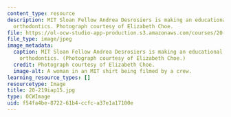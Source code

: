 ```yaml
---
content_type: resource
description: MIT Sloan Fellow Andrea Desrosiers is making an educational video about
  orthodontics. Photograph courtesy of Elizabeth Choe.
file: https://ol-ocw-studio-app-production.s3.amazonaws.com/courses/20-219-becoming-the-next-bill-nye-writing-and-hosting-the-educational-show-january-iap-2015/f54fa4be872261b4ccfca37e1a17100e_20-219iap15.jpg
file_type: image/jpeg
image_metadata:
  caption: MIT Sloan Fellow Andrea Desrosiers is making an educational video about
    orthodontics. (Photograph courtesy of Elizabeth Choe.)
  credit: Photograph courtesy of Elizabeth Choe.
  image-alt: A woman in an MIT shirt being filmed by a crew.
learning_resource_types: []
resourcetype: Image
title: 20-219iap15.jpg
type: OCWImage
uid: f54fa4be-8722-61b4-ccfc-a37e1a17100e
---
```

